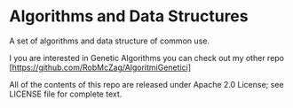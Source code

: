 Algorithms and Data Structures
=========

A set of algorithms and data structure of common use.

I you are interested in Genetic Algorithms you can check out my other repo [https://github.com/RobMcZag/AlgoritmiGenetici]

All of the contents of this repo are released under Apache 2.0 License; see LICENSE file for complete text.
